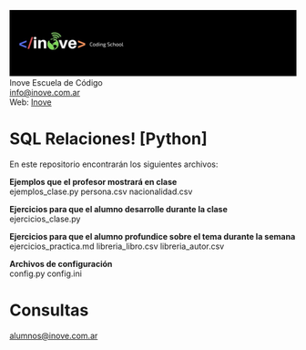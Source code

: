 ![Inove banner](/inove.jpg)
Inove Escuela de Código\
info@inove.com.ar\
Web: [Inove](http://inove.com.ar)

# SQL Relaciones! [Python]
En este repositorio encontrarán los siguientes archivos:

__Ejemplos que el profesor mostrará en clase__\
ejemplos_clase.py
persona.csv
nacionalidad.csv

__Ejercicios para que el alumno desarrolle durante la clase__\
ejercicios_clase.py

__Ejercicios para que el alumno profundice sobre el tema durante la semana__\
ejercicios_practica.md
libreria_libro.csv
libreria_autor.csv

__Archivos de configuración__\
config.py
config.ini

# Consultas
alumnos@inove.com.ar

